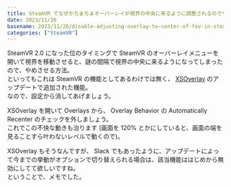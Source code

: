```yaml
---
title: SteamVR でなぜかちまちまオーバーレイが視界の中央に来るように調整されるのでやめさせたい
date: 2023/11/26
basename: 2023/11/26/disable-adjusting-overlay-to-center-of-fov-in-steam-vr
categories: ["SteamVR"]
---
```


SteamVR 2.0 になった位のタイミングで SteamVR のオーバーレイメニューを開いて視界を移動させると、謎の間隔で視界の中央に来るようになってしまったので、やめさせる方法。  
といってもこれは SteamVR の機能としてあるわけでは無く、 [XSOverlay](https://store.steampowered.com/app/1173510/XSOverlay/) のアップデートで追加された機能。  
なので、設定から消してあげましょう。

XSOverlay を開いて Overlays から、 Overlay Behavior の Automatically Recenter のチェックを外しましょう。  
これでこの不快な動きも治ります (画面を 120% とかにしていると、画面の端を見ることすら叶わないレベルで動くので)。

XSOverlay もそうなんですが、 Slack でもあったように、アップデートによって今までの挙動がオプションで切り替えられる場合は、該当機能ははじめから無効にしてて欲しいですね。  
ということで、メモでした。
